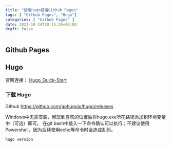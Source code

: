 ```yaml
---
title: "使用Hugo搭建Github Pages"
tags: [ "Github Pages", "Hugo"]
categories: [ "Github Pages" ]
date: 2021-10-24T20:15:26+08:00
draft: false
---
```


## Github Pages

## Hugo

官网连接： [Hugo_Quick-Start](https://gohugo.io/getting-started/quick-start/)

### 下载 Hugo

Github <https://github.com/gohugoio/hugo/releases>

Windows中无需安装，解压到喜欢的位置后将hugo.exe所在路径添加到环境变量中（可选）即可。
在git bash中敲入一下命令确认可以执行；不建议使用Powershell，因为后续使用echo等命令时会造成乱码。

```shell
hugo version
```
